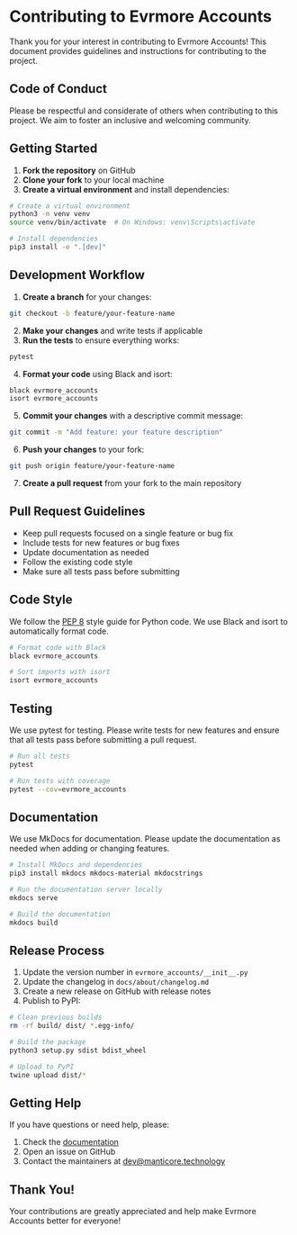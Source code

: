 # Contributing to Evrmore Accounts

Thank you for your interest in contributing to Evrmore Accounts! This document provides guidelines and instructions for contributing to the project.

## Code of Conduct

Please be respectful and considerate of others when contributing to this project. We aim to foster an inclusive and welcoming community.

## Getting Started

1. **Fork the repository** on GitHub
2. **Clone your fork** to your local machine
3. **Create a virtual environment** and install dependencies:

```bash
# Create a virtual environment
python3 -m venv venv
source venv/bin/activate  # On Windows: venv\Scripts\activate

# Install dependencies
pip3 install -e ".[dev]"
```

## Development Workflow

1. **Create a branch** for your changes:

```bash
git checkout -b feature/your-feature-name
```

2. **Make your changes** and write tests if applicable
3. **Run the tests** to ensure everything works:

```bash
pytest
```

4. **Format your code** using Black and isort:

```bash
black evrmore_accounts
isort evrmore_accounts
```

5. **Commit your changes** with a descriptive commit message:

```bash
git commit -m "Add feature: your feature description"
```

6. **Push your changes** to your fork:

```bash
git push origin feature/your-feature-name
```

7. **Create a pull request** from your fork to the main repository

## Pull Request Guidelines

- Keep pull requests focused on a single feature or bug fix
- Include tests for new features or bug fixes
- Update documentation as needed
- Follow the existing code style
- Make sure all tests pass before submitting

## Code Style

We follow the [PEP 8](https://www.python.org/dev/peps/pep-0008/) style guide for Python code. We use Black and isort to automatically format code.

```bash
# Format code with Black
black evrmore_accounts

# Sort imports with isort
isort evrmore_accounts
```

## Testing

We use pytest for testing. Please write tests for new features and ensure that all tests pass before submitting a pull request.

```bash
# Run all tests
pytest

# Run tests with coverage
pytest --cov=evrmore_accounts
```

## Documentation

We use MkDocs for documentation. Please update the documentation as needed when adding or changing features.

```bash
# Install MkDocs and dependencies
pip3 install mkdocs mkdocs-material mkdocstrings

# Run the documentation server locally
mkdocs serve

# Build the documentation
mkdocs build
```

## Release Process

1. Update the version number in `evrmore_accounts/__init__.py`
2. Update the changelog in `docs/about/changelog.md`
3. Create a new release on GitHub with release notes
4. Publish to PyPI:

```bash
# Clean previous builds
rm -rf build/ dist/ *.egg-info/

# Build the package
python3 setup.py sdist bdist_wheel

# Upload to PyPI
twine upload dist/*
```

## Getting Help

If you have questions or need help, please:

1. Check the [documentation](https://manticoretechnologies.github.io/evrmore-accounts/)
2. Open an issue on GitHub
3. Contact the maintainers at [dev@manticore.technology](mailto:dev@manticore.technology)

## Thank You!

Your contributions are greatly appreciated and help make Evrmore Accounts better for everyone! 